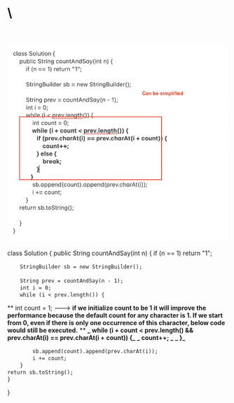 # \

# 

\
![-](images/-.png)

class Solution {
    public String countAndSay(int n) {
        if (n == 1) return "1";
        
        StringBuilder sb = new StringBuilder();
        
        String prev = countAndSay(n - 1);
        int i = 0;
        while (i < prev.length()) {
**            int count = 1; ———> **if we initialize  count to be 1 it will improve the performance because the default  count for any character is 1. If we start from 0, even if there is only one occurrence of this character, below code would still be executed.**
**
           **_ while (i + count < prev.length() && prev.charAt(i) == prev.charAt(i + count)) {_**
**_                count++;             _**
**_            }_**

            sb.append(count).append(prev.charAt(i));
            i += count;
        }
    return sb.toString();
    }
}
